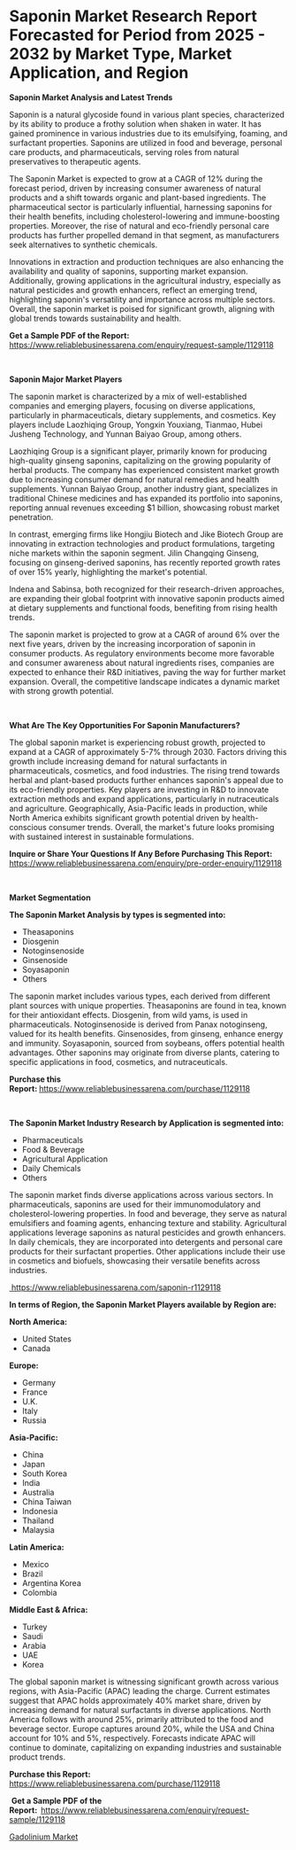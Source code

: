 <p><h1>Saponin Market Research Report Forecasted for Period from 2025 -  2032 by Market Type, Market Application, and Region</h1></p><p><strong>Saponin Market Analysis and Latest Trends</strong></p>
<p><p>Saponin is a natural glycoside found in various plant species, characterized by its ability to produce a frothy solution when shaken in water. It has gained prominence in various industries due to its emulsifying, foaming, and surfactant properties. Saponins are utilized in food and beverage, personal care products, and pharmaceuticals, serving roles from natural preservatives to therapeutic agents.</p><p>The Saponin Market is expected to grow at a CAGR of 12% during the forecast period, driven by increasing consumer awareness of natural products and a shift towards organic and plant-based ingredients. The pharmaceutical sector is particularly influential, harnessing saponins for their health benefits, including cholesterol-lowering and immune-boosting properties. Moreover, the rise of natural and eco-friendly personal care products has further propelled demand in that segment, as manufacturers seek alternatives to synthetic chemicals.</p><p>Innovations in extraction and production techniques are also enhancing the availability and quality of saponins, supporting market expansion. Additionally, growing applications in the agricultural industry, especially as natural pesticides and growth enhancers, reflect an emerging trend, highlighting saponin's versatility and importance across multiple sectors. Overall, the saponin market is poised for significant growth, aligning with global trends towards sustainability and health.</p></p>
<p><strong>Get a Sample PDF of the Report:&nbsp;</strong> <a href="https://www.reliablebusinessarena.com/enquiry/request-sample/1129118?utm_campaign=2188&utm_medium=2&utm_source=Github&utm_content=ia&utm_term=02042025&utm_id=saponin">https://www.reliablebusinessarena.com/enquiry/request-sample/1129118</a></p>
<p>&nbsp;</p>
<p><strong>Saponin Major Market Players</strong></p>
<p><p>The saponin market is characterized by a mix of well-established companies and emerging players, focusing on diverse applications, particularly in pharmaceuticals, dietary supplements, and cosmetics. Key players include Laozhiqing Group, Yongxin Youxiang, Tianmao, Hubei Jusheng Technology, and Yunnan Baiyao Group, among others.</p><p>Laozhiqing Group is a significant player, primarily known for producing high-quality ginseng saponins, capitalizing on the growing popularity of herbal products. The company has experienced consistent market growth due to increasing consumer demand for natural remedies and health supplements. Yunnan Baiyao Group, another industry giant, specializes in traditional Chinese medicines and has expanded its portfolio into saponins, reporting annual revenues exceeding $1 billion, showcasing robust market penetration.</p><p>In contrast, emerging firms like Hongjiu Biotech and Jike Biotech Group are innovating in extraction technologies and product formulations, targeting niche markets within the saponin segment. Jilin Changqing Ginseng, focusing on ginseng-derived saponins, has recently reported growth rates of over 15% yearly, highlighting the market's potential.</p><p>Indena and Sabinsa, both recognized for their research-driven approaches, are expanding their global footprint with innovative saponin products aimed at dietary supplements and functional foods, benefiting from rising health trends.</p><p>The saponin market is projected to grow at a CAGR of around 6% over the next five years, driven by the increasing incorporation of saponin in consumer products. As regulatory environments become more favorable and consumer awareness about natural ingredients rises, companies are expected to enhance their R&D initiatives, paving the way for further market expansion. Overall, the competitive landscape indicates a dynamic market with strong growth potential.</p></p>
<p>&nbsp;</p>
<p><strong>What Are The Key Opportunities For Saponin Manufacturers?</strong></p>
<p><p>The global saponin market is experiencing robust growth, projected to expand at a CAGR of approximately 5-7% through 2030. Factors driving this growth include increasing demand for natural surfactants in pharmaceuticals, cosmetics, and food industries. The rising trend towards herbal and plant-based products further enhances saponin's appeal due to its eco-friendly properties. Key players are investing in R&D to innovate extraction methods and expand applications, particularly in nutraceuticals and agriculture. Geographically, Asia-Pacific leads in production, while North America exhibits significant growth potential driven by health-conscious consumer trends. Overall, the market's future looks promising with sustained interest in sustainable formulations.</p></p>
<p><strong>Inquire or Share Your Questions If Any Before Purchasing This Report:</strong> <a href="https://www.reliablebusinessarena.com/enquiry/pre-order-enquiry/1129118?utm_campaign=2188&utm_medium=2&utm_source=Github&utm_content=ia&utm_term=02042025&utm_id=saponin">https://www.reliablebusinessarena.com/enquiry/pre-order-enquiry/1129118</a></p>
<p>&nbsp;</p>
<p><strong>Market Segmentation</strong></p>
<p><strong>The Saponin Market Analysis by types is segmented into:</strong></p>
<p><ul><li>Theasaponins</li><li>Diosgenin</li><li>Notoginsenoside</li><li>Ginsenoside</li><li>Soyasaponin</li><li>Others</li></ul></p>
<p><p>The saponin market includes various types, each derived from different plant sources with unique properties. Theasaponins are found in tea, known for their antioxidant effects. Diosgenin, from wild yams, is used in pharmaceuticals. Notoginsenoside is derived from Panax notoginseng, valued for its health benefits. Ginsenosides, from ginseng, enhance energy and immunity. Soyasaponin, sourced from soybeans, offers potential health advantages. Other saponins may originate from diverse plants, catering to specific applications in food, cosmetics, and nutraceuticals.</p></p>
<p><strong>Purchase this Report:&nbsp;</strong><a href="https://www.reliablebusinessarena.com/purchase/1129118?utm_campaign=2188&utm_medium=2&utm_source=Github&utm_content=ia&utm_term=02042025&utm_id=saponin">https://www.reliablebusinessarena.com/purchase/1129118</a></p>
<p>&nbsp;</p>
<p><strong>The Saponin Market Industry Research by Application is segmented into:</strong></p>
<p><ul><li>Pharmaceuticals</li><li>Food & Beverage</li><li>Agricultural Application</li><li>Daily Chemicals</li><li>Others</li></ul></p>
<p><p>The saponin market finds diverse applications across various sectors. In pharmaceuticals, saponins are used for their immunomodulatory and cholesterol-lowering properties. In food and beverage, they serve as natural emulsifiers and foaming agents, enhancing texture and stability. Agricultural applications leverage saponins as natural pesticides and growth enhancers. In daily chemicals, they are incorporated into detergents and personal care products for their surfactant properties. Other applications include their use in cosmetics and biofuels, showcasing their versatile benefits across industries.</p></p>
<p><a href="https://www.reliablebusinessarena.com/saponin-r1129118?utm_campaign=2188&utm_medium=2&utm_source=Github&utm_content=ia&utm_term=02042025&utm_id=saponin">&nbsp;https://www.reliablebusinessarena.com/saponin-r1129118</a></p>
<p><strong>In terms of Region, the Saponin Market Players available by Region are:</strong></p>
<p>
    <p> <strong> North America: </strong>
        <ul>
            <li>United States</li>
            <li>Canada</li>
        </ul>
        </p> 
    <p> <strong> Europe: </strong>
        <ul>
            <li>Germany</li>
            <li>France</li>
            <li>U.K.</li>
            <li>Italy</li>
            <li>Russia</li>
        </ul>
        </p> 
    <p> <strong> Asia-Pacific: </strong>
        <ul>
            <li>China</li>
            <li>Japan</li>
            <li>South Korea</li>
            <li>India</li>
            <li>Australia</li>
            <li>China Taiwan</li>
            <li>Indonesia</li>
            <li>Thailand</li>
            <li>Malaysia</li>
        </ul>
        </p> 
    <p> <strong> Latin America: </strong>
        <ul>
            <li>Mexico</li>
            <li>Brazil</li>
            <li>Argentina Korea</li>
            <li>Colombia</li>
        </ul>
        </p> 
    <p> <strong> Middle East & Africa: </strong>
        <ul>
            <li>Turkey</li>
            <li>Saudi</li>
            <li>Arabia</li>
            <li>UAE</li>
            <li>Korea</li>
        </ul>
    </p>
    </p>
<p><p>The global saponin market is witnessing significant growth across various regions, with Asia-Pacific (APAC) leading the charge. Current estimates suggest that APAC holds approximately 40% market share, driven by increasing demand for natural surfactants in diverse applications. North America follows with around 25%, primarily attributed to the food and beverage sector. Europe captures around 20%, while the USA and China account for 10% and 5%, respectively. Forecasts indicate APAC will continue to dominate, capitalizing on expanding industries and sustainable product trends.</p></p>
<p><strong>Purchase this Report: </strong><a href="https://www.reliablebusinessarena.com/purchase/1129118?utm_campaign=2188&utm_medium=2&utm_source=Github&utm_content=ia&utm_term=02042025&utm_id=saponin">https://www.reliablebusinessarena.com/purchase/1129118</a></p>
<p>&nbsp;<strong>Get a Sample PDF of the Report:&nbsp;&nbsp;</strong><a href="https://www.reliablebusinessarena.com/enquiry/request-sample/1129118?utm_campaign=2188&utm_medium=2&utm_source=Github&utm_content=ia&utm_term=02042025&utm_id=saponin">https://www.reliablebusinessarena.com/enquiry/request-sample/1129118</a></p>
<p><strong></strong></p>
<p><p><a href="https://github.com/globismark/Market-Research-Report-List-6/blob/main/gadolinium-market.md?utm_campaign=2188&utm_medium=2&utm_source=Github&utm_content=ia&utm_term=02042025&utm_id=saponin">Gadolinium Market</a></p></p>